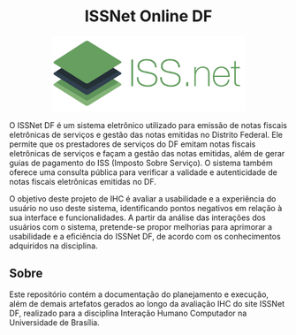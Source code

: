 <h1 align="center"> ISSNet Online DF</h1>

<p align="center">
  <img width="350" src="./gitpages/docs/img/issnet.png">
</p>

O ISSNet DF é um sistema eletrônico utilizado para emissão de notas fiscais eletrônicas de serviços e gestão das notas emitidas no Distrito Federal. Ele permite que os prestadores de serviços do DF emitam notas fiscais eletrônicas de serviços e façam a gestão das notas emitidas, além de gerar guias de pagamento do ISS (Imposto Sobre Serviço). O sistema também oferece uma consulta pública para verificar a validade e autenticidade de notas fiscais eletrônicas emitidas no DF.

O objetivo deste projeto de IHC é avaliar a usabilidade e a experiência do usuário no uso deste sistema, identificando pontos negativos em relação à sua interface e funcionalidades. A partir da análise das interações dos usuários com o sistema, pretende-se propor melhorias para aprimorar a usabilidade e a eficiência do ISSNet DF, de acordo com os conhecimentos adquiridos na disciplina.

## Sobre
Este repositório contém a documentação do planejamento e execução, além de demais artefatos gerados ao longo da avaliação IHC do site ISSNet DF, realizado para a disciplina Interação Humano Computador na Universidade de Brasília.